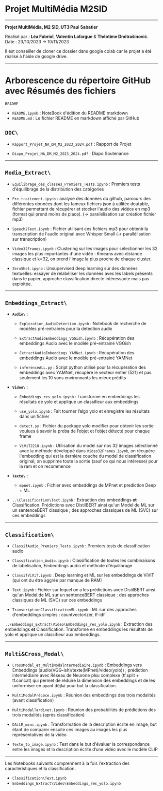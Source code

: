 # **Projet MultiMédia M2SID**

---
**Projet MultiMédia, M2 SID, UT3 Paul Sabatier**  

Réalisé par : **Léa Fabriol**, **Valentin Lafargue** & **Théotime Dmitrašinović**.  
Date : 23/10/2023 -> 10/11/2023  

Il est conseiller de cloner ce dossier dans google colab car le projet a été réalisé à l'aide de google drive.

---

# **Arborescence du répertoire GitHub avec Résumés des fichiers**


`README`
- `README.ipynb` : NoteBook d'édition du README markdown
- `README.md` : Le fichier README en markdown affiché par GitHub

## **`DOC\`**  

- `Rapport_Projet_NA_DM_M2_2023_2024.pdf` : Rapport de Projet  

- `Diapo_Projet_NA_DM_M2_2023_2024.pdf` : Diapo Soutenance  
  

---

## **`Media_Extract\`**  

- `Equilibrage_des_classes_Premiers_Tests.ipynb` : Premiers tests d'équilibrage de la distribution des catégories  
  
- `Pre-traitement.ipynb` : analyse des données du github, parcours des différentes données dont les fameux fichiers json à utilitée doutable, fichier permettant de récupérer et stocker
l'audio des vidéos en mp3 (format qui prend moins de place). (-> parallélisation sur création fichier mp3)  
  
- `Speech2Text.ipynb` : Fichier utilisant ces fichiers mp3 pour obtenir la transcription de l'audio original avec Whisper Small (-> parallélisation sur transcription)  
  
- `Video32Frames.ipynb` : Clustering sur les images pour sélectionner les 32 images les plus importantes d'une vidéo : Kmeans avec distance classique et k=32, on prend l'image la plus proche de chaque cluster.  
  
- `ZeroShot.ipynb` : Unsupervised deep learning sur des données textuelles: essayer de relabéliser les données avec les labels présents dans le papier, approche classification directe intéressante mais pas exploitée.  
  
---

## **`Embeddings_Extract\`**  

- **`Audio\`** :  
  - `Exploration_AudioDetection.ipynb` : Notebook de recherche de modèles pré-entrainés pour la detection audio  
    
  - `ExtractAudioEmbeddings_VGGish.ipynb` : Récupération des embeddings Audio avec le modèle pré-entrainé VGGish   
    
  - `ExtractAudioEmbeddings_YAMNet.ipynb` :  Récupération des embeddings Audio avec le modèle pré-entrainé YAMNet  
     
  - `inferenceALL.py` : Script python utilisé pour la récupération des embeddings avec YAMNet, récupère le vecteur entier (521) et pas seulement les 10 sons environnants les mieux prédits  
    

- **`Video\`** :  
  - `Embeddings_res_yolo.ipynb` : Transforme en embeddings les résultats de yolo et applique un classifieur aux embeddings  
    
  - `use_yolo.ipynb` : Fait tourner l’algo yolo et enregistre les résultats dans un fichier   
    
  - `detect.py` : Fichier du package yolo modifier pour obtenir les sortie voulues à savoir la proba de l’objet et l’objet détecté pour chaque frame  
    
  - `ViViT2210.ipynb` : Utilisation du model sur nos 32 images sélectionné avec la méthode développé dans `Video32Frames.ipynb`, on récupère l'embedding qui est la dernière couche du model de classification original, on supprime toute la sortie (sauf ce qui nous intéresse) pour la ram et on recommence
   

- **`Texte\`** :  
  - `mpnet.ipynb` : Fichier avec embeddings de MPnet et prediction Deep + ML  
   


  
- `..\Classification\Text.ipynb` : Extraction des embeddings **et** Classification. Prédictions avec DistilBERT ainsi qu'un Model de ML sur un sentenceBERT classique ; des approches classiques de ML (SVC) sur ces embeddings  

   
---

## **`Classification\`**  


- `ClassifAudio_Premiers_Tests.ipynb` :  Premiers tests de classification audio  
  
- `Classification_Audio.ipynb` : Classification de toutes les combinaisons de labelisation, Embeddings audio et méthode d'équilibrage  
  
- `ClassifViViT.ipynb` : Deep learning et ML sur les embeddings de ViViT (qui ont du être aggrée par manque de RAM)  
  
- `Text.ipynb` : Fichier sur lequel on a les prédictions avec DistilBERT ainsi qu'un Model de ML sur un sentenceBERT classique ; des approches classiques de ML (SVC) sur ces embeddings  
  
- `TranscriptionClassificationML.ipynb` : ML sur des approches d'embeddings simples : countvectorizer, tf-idf
  
`..\Embeddings_Extract\Video\Embeddings_res_yolo.ipynb` : Extraction des embeddings **et** Classification. Transforme en embeddings les résultats de yolo et applique un classifieur aux embeddings.    

---

## **`Multi&Cross_Modal\`**  

- `CrossModal_et_MultiModalntermediaire.ipynb` : Embeddings vers Embeddings (audio(VGG-ish)/texte(MPnet)/video(yolo)) ; prédiction intermédiaire avec Réseau de Neurone plsu complexe (tf.split + tf.concat) qui permet de réduire la dimension des embeddings et de les uniformiser en ayant déjkà pour but la classification.  
  
- `MultiModalPrécoce.ipynb` : Réunion des embeddings des trois modalités (avant classification)
  
- `MultiModalTardivet.ipynb` : Réunion des probabilités de prédictions des trois modalités (après classification)
  
- `DALLE_mini.ipynb` :  Transformation de la description écrite en image, but étant de comparer ensuite ces images au images les plus représentatives de la vidéo  
  
- `Texte_to_image.ipynb` : Test dans le but d'évaluer la correspondance entre les images et la description écrite d’une vidéo avec le modèle CLIP  
   
---

Les Notebooks suivants comprennent à la fois l'extraction des caractéristiques et la classification.  
- `Classification\Text.ipynb`  
- `Embeddings_Extract\Video\Embeddings_res_yolo.ipynb`
